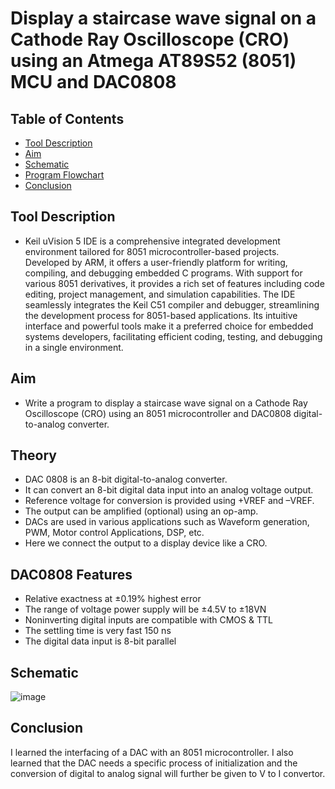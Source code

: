 Display a staircase wave signal on a Cathode Ray Oscilloscope (CRO) using an Atmega AT89S52 (8051) MCU and DAC0808 <a name="TOP"></a>
===================

## Table of Contents
* [Tool Description](#Tool-Description)
* [Aim](#Aim)
* [Schematic](#Schematic)
* [Program Flowchart](#Program-Flowchart)
* [Conclusion](#Conclusion)

## Tool Description
* Keil uVision 5 IDE is a comprehensive integrated development environment tailored for 8051 microcontroller-based projects. Developed by ARM, it offers a user-friendly platform for writing, compiling, and debugging embedded C programs. With support for various 8051 derivatives, it provides a rich set of features including code editing, project management, and simulation capabilities. The IDE seamlessly integrates the Keil C51 compiler and debugger, streamlining the development process for 8051-based applications. Its intuitive interface and powerful tools make it a preferred choice for embedded systems developers, facilitating efficient coding, testing, and debugging in a single environment.

## Aim
* Write a program to display a staircase wave signal on a Cathode Ray Oscilloscope (CRO) using an 8051 microcontroller and DAC0808 digital-to-analog converter.

## Theory
* DAC 0808 is an 8-bit digital-to-analog converter.
* It can convert an 8-bit digital data input into an analog voltage output.
* Reference voltage for conversion is provided using +VREF and –VREF.
* The output can be amplified (optional) using an op-amp.
* DACs are used in various applications such as Waveform generation, PWM, Motor control Applications, DSP, etc.
* Here we connect the output to a display device like a CRO.

## DAC0808 Features
* Relative exactness at ±0.19% highest error
* The range of voltage power supply will be ±4.5V to ±18VN
* Noninverting digital inputs are compatible with CMOS & TTL
* The settling time is very fast 150 ns
* The digital data input is 8-bit parallel

## Schematic
![image](https://github.com/Nirvan007/8051_MCU/assets/127144315/09c6b217-e0bc-45dc-a784-0bccd21d35f1)

## Conclusion
I learned the interfacing of a DAC with an 8051 microcontroller. I also learned that the DAC needs a specific process of initialization and the conversion of digital to analog signal will further be given to V to I convertor.  

